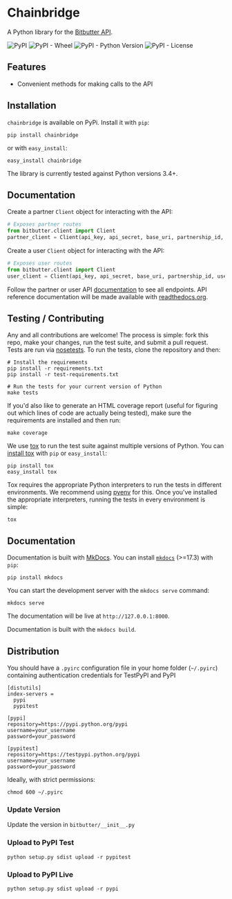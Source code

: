 # Chainbridge

A Python library for the [Bitbutter API](https://docs.bitbutter.com/).

![PyPI](https://img.shields.io/pypi/v/chainbridge.svg)
![PyPI - Wheel](https://img.shields.io/pypi/wheel/chainbridge.svg)
![PyPI - Python Version](https://img.shields.io/pypi/pyversions/chainbridge.svg)
![PyPI - License](https://img.shields.io/pypi/l/chainbridge.svg)

## Features

* Convenient methods for making calls to the API

## Installation

`chainbridge` is available on PyPi. Install it with `pip`:

```
pip install chainbridge
```

or with `easy_install`:

```
easy_install chainbridge
```

The library is currently tested against Python versions 3.4+.

## Documentation

Create a partner `Client` object for interacting with the API:

```python
# Exposes partner routes
from bitbutter.client import Client
partner_client = Client(api_key, api_secret, base_uri, partnership_id, partner_id)
```

Create a user `Client` object for interacting with the API:

```python
# Exposes user routes
from bitbutter.client import Client
user_client = Client(api_key, api_secret, base_uri, partnership_id, user_id)
```

Follow the partner or user API [documentation](https://docs.bitbutter.com/) to see all endpoints. API reference documentation will be made available with [readthedocs.org](https://readthedocs.org/).

## Testing / Contributing

Any and all contributions are welcome! The process is simple: fork this repo, make your changes, run the test suite, and submit a pull request. Tests are run via [nosetests](https://nose.readthedocs.org/en/latest/). To run the tests, clone the repository and then:

```
# Install the requirements
pip install -r requirements.txt
pip install -r test-requirements.txt

# Run the tests for your current version of Python
make tests
```

If you'd also like to generate an HTML coverage report (useful for figuring out which lines of code are actually being tested), make sure the requirements are installed and then run:

```
make coverage
```

We use [tox](https://tox.readthedocs.org/en/latest/) to run the test suite against multiple versions of Python. You can [install tox](http://tox.readthedocs.org/en/latest/install.html) with `pip` or `easy_install`:

```
pip install tox
easy_install tox
```

Tox requires the appropriate Python interpreters to run the tests in different environments. We recommend using [pyenv](https://github.com/yyuu/pyenv#installation) for this. Once you've installed the appropriate interpreters, running the tests in every environment is simple:

```
tox
```

## Documentation

Documentation is built with [MkDocs](http://www.mkdocs.org/about/release-notes/). You can install [`mkdocs`](http://www.mkdocs.org) (>=17.3) with `pip`:

```
pip install mkdocs
```

You can start the development server with the `mkdocs serve` command:

```
mkdocs serve
```

The documentation will be live at `http://127.0.0.1:8000`.

Documentation is built with the `mkdocs build`.

## Distribution

You should have a `.pyirc` configuration file in your home folder (`~/.pyirc`) containing authentication credentials for TestPyPI and PyPI

```
[distutils]
index-servers =
  pypi
  pypitest

[pypi]
repository=https://pypi.python.org/pypi
username=your_username
password=your_password

[pypitest]
repository=https://testpypi.python.org/pypi
username=your_username
password=your_password
```

Ideally, with strict permissions:

```
chmod 600 ~/.pyirc
```

### Update Version

Update the version in `bitbutter/__init__.py`

### Upload to PyPI Test

```
python setup.py sdist upload -r pypitest
```

### Upload to PyPI Live

```
python setup.py sdist upload -r pypi
```
